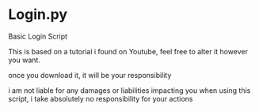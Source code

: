 # Login.py
Basic Login Script

This is based on a tutorial i found on Youtube, feel free to alter it however you want.

once you download it, it will be your responsibility

i am not liable for any damages or liabilities impacting you when using this script, i take absolutely no responsibility for your actions
